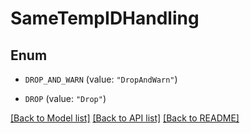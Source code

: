 # SameTempIDHandling

## Enum


* `DROP_AND_WARN` (value: `"DropAndWarn"`)

* `DROP` (value: `"Drop"`)


[[Back to Model list]](../README.md#documentation-for-models) [[Back to API list]](../README.md#documentation-for-api-endpoints) [[Back to README]](../README.md)


